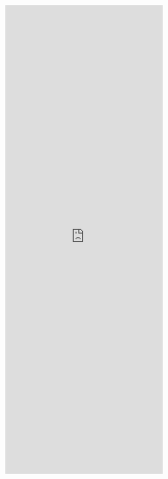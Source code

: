 <iframe 
    title='Dialog Examples'
    src='https://fabricweb.z5.web.core.windows.net/pr-deploy-site/refs/pull/9333/merge/fabric-website-resources/dist/index.html#/examples/dialog?docsExample=true'
    frameborder='no'
    height='1500'
    style='width: 100%;'
>